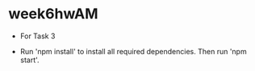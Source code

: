 # week6hwAM

- For Task 3

- Run 'npm install' to install all required dependencies. Then run 'npm start'.